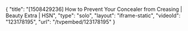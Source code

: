{
    "title": "[1508429236] How to Prevent Your Concealer from Creasing | Beauty Extra | HSN",
    "type": "solo",
    "layout": "iframe-static",
    "videoId": "123178195",
    "url": "\/tvpembed\/123178195"
}